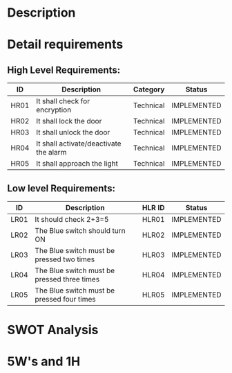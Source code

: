 # Description


# Detail requirements
## High Level Requirements:
| ID | Description | Category | Status |
| --- | --- | --- | --- |
| HR01 |It shall check for encryption   | Technical | IMPLEMENTED  |
| HR02 |It shall lock the door  | Technical |  IMPLEMENTED |
| HR03 |It shall unlock the door  | Technical |  IMPLEMENTED |
| HR04 |It shall activate/deactivate the alarm  | Technical | IMPLEMENTED  |
| HR05 |It shall approach the light  | Technical | IMPLEMENTED  |

## Low level Requirements:
| ID | Description | HLR ID | Status |
| --- | --- | --- | --- |
| LR01 | It should check 2+3=5  | HLR01 | IMPLEMENTED  |
| LR02 | The Blue switch should turn ON |HLR02  |  IMPLEMENTED |
| LR03 | The Blue switch must be pressed two times | HLR03 |  IMPLEMENTED |
| LR04 | The Blue switch must be pressed three times | HLR04 | IMPLEMENTED  |
| LR05 | The Blue switch must be pressed four times | HLR05 | IMPLEMENTED  |

# SWOT Analysis

# 5W's and 1H
